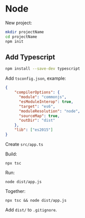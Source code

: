 # Node

New project:
```bash
mkdir projectName
cd projectName
npm init
```

## Add Typescript
```bash
npm install --save-dev typescript
```

Add `tsconfig.json`, example:
```json
{
    "compilerOptions": {
      "module": "commonjs",
      "esModuleInterop": true,
      "target": "es6",
      "moduleResolution": "node",
      "sourceMap": true,
      "outDir": "dist"
    },
    "lib": ["es2015"]
}
```

Create `src/app.ts`

Build:
```
npx tsc
```

Run:
```
node dist/app.js
```

Together:
```
npx tsc && node dist/app.js
```

Add `dist/` to `.gitignore`.
